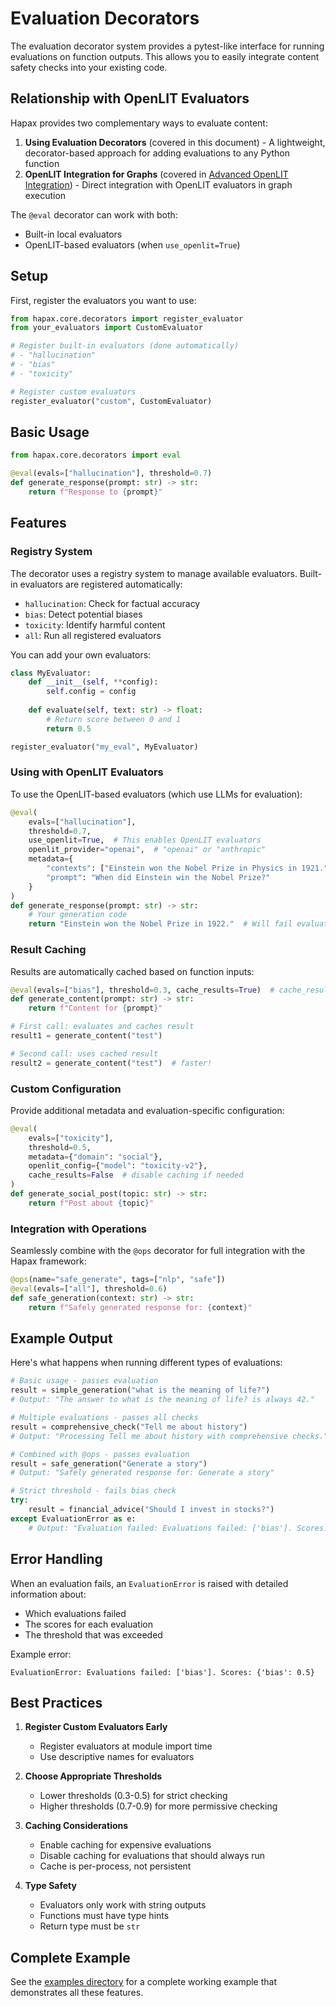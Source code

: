 # Evaluation Decorators

The evaluation decorator system provides a pytest-like interface for running evaluations on function outputs. This allows you to easily integrate content safety checks into your existing code.

## Relationship with OpenLIT Evaluators

Hapax provides two complementary ways to evaluate content:

1. **Using Evaluation Decorators** (covered in this document) - A lightweight, decorator-based approach for adding evaluations to any Python function
2. **OpenLIT Integration for Graphs** (covered in [Advanced OpenLIT Integration](openlit_integration.md)) - Direct integration with OpenLIT evaluators in graph execution

The `@eval` decorator can work with both:
- Built-in local evaluators
- OpenLIT-based evaluators (when `use_openlit=True`)

## Setup

First, register the evaluators you want to use:

```python
from hapax.core.decorators import register_evaluator
from your_evaluators import CustomEvaluator

# Register built-in evaluators (done automatically)
# - "hallucination"
# - "bias"
# - "toxicity"

# Register custom evaluators
register_evaluator("custom", CustomEvaluator)
```

## Basic Usage

```python
from hapax.core.decorators import eval

@eval(evals=["hallucination"], threshold=0.7)
def generate_response(prompt: str) -> str:
    return f"Response to {prompt}"
```

## Features

### Registry System

The decorator uses a registry system to manage available evaluators. Built-in evaluators are registered automatically:
- `hallucination`: Check for factual accuracy
- `bias`: Detect potential biases
- `toxicity`: Identify harmful content
- `all`: Run all registered evaluators

You can add your own evaluators:
```python
class MyEvaluator:
    def __init__(self, **config):
        self.config = config
    
    def evaluate(self, text: str) -> float:
        # Return score between 0 and 1
        return 0.5

register_evaluator("my_eval", MyEvaluator)
```

### Using with OpenLIT Evaluators

To use the OpenLIT-based evaluators (which use LLMs for evaluation):

```python
@eval(
    evals=["hallucination"],
    threshold=0.7,
    use_openlit=True,  # This enables OpenLIT evaluators
    openlit_provider="openai",  # "openai" or "anthropic"
    metadata={
        "contexts": ["Einstein won the Nobel Prize in Physics in 1921."],
        "prompt": "When did Einstein win the Nobel Prize?"
    }
)
def generate_response(prompt: str) -> str:
    # Your generation code
    return "Einstein won the Nobel Prize in 1922."  # Will fail evaluation
```

### Result Caching

Results are automatically cached based on function inputs:
```python
@eval(evals=["bias"], threshold=0.3, cache_results=True)  # cache_results is True by default
def generate_content(prompt: str) -> str:
    return f"Content for {prompt}"

# First call: evaluates and caches result
result1 = generate_content("test")

# Second call: uses cached result
result2 = generate_content("test")  # faster!
```

### Custom Configuration

Provide additional metadata and evaluation-specific configuration:
```python
@eval(
    evals=["toxicity"],
    threshold=0.5,
    metadata={"domain": "social"},
    openlit_config={"model": "toxicity-v2"},
    cache_results=False  # disable caching if needed
)
def generate_social_post(topic: str) -> str:
    return f"Post about {topic}"
```

### Integration with Operations

Seamlessly combine with the `@ops` decorator for full integration with the Hapax framework:
```python
@ops(name="safe_generate", tags=["nlp", "safe"])
@eval(evals=["all"], threshold=0.6)
def safe_generation(context: str) -> str:
    return f"Safely generated response for: {context}"
```

## Example Output

Here's what happens when running different types of evaluations:

```python
# Basic usage - passes evaluation
result = simple_generation("what is the meaning of life?")
# Output: "The answer to what is the meaning of life? is always 42."

# Multiple evaluations - passes all checks
result = comprehensive_check("Tell me about history")
# Output: "Processing Tell me about history with comprehensive checks."

# Combined with @ops - passes evaluation
result = safe_generation("Generate a story")
# Output: "Safely generated response for: Generate a story"

# Strict threshold - fails bias check
try:
    result = financial_advice("Should I invest in stocks?")
except EvaluationError as e:
    # Output: "Evaluation failed: Evaluations failed: ['bias']. Scores: {'bias': 0.5}"
```

## Error Handling

When an evaluation fails, an `EvaluationError` is raised with detailed information about:
- Which evaluations failed
- The scores for each evaluation
- The threshold that was exceeded

Example error:
```
EvaluationError: Evaluations failed: ['bias']. Scores: {'bias': 0.5}
```

## Best Practices

1. **Register Custom Evaluators Early**
   - Register evaluators at module import time
   - Use descriptive names for evaluators

2. **Choose Appropriate Thresholds**
   - Lower thresholds (0.3-0.5) for strict checking
   - Higher thresholds (0.7-0.9) for more permissive checking

3. **Caching Considerations**
   - Enable caching for expensive evaluations
   - Disable caching for evaluations that should always run
   - Cache is per-process, not persistent

4. **Type Safety**
   - Evaluators only work with string outputs
   - Functions must have type hints
   - Return type must be `str`

## Complete Example

See the [examples directory](../examples/eval_decorator_examples.py) for a complete working example that demonstrates all these features.
